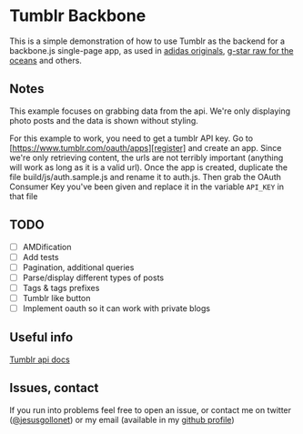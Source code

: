 # Tumblr Backbone
This is a simple demonstration of how to use Tumblr as the backend for a backbone.js single-page app, as used in [adidas originals][ao], [g-star raw for the oceans][gs] and others.

## Notes
This example focuses on grabbing data from the api. We're only displaying photo posts and the data is shown without styling. 

For this example to work, you need to get a tumblr API key. Go to [https://www.tumblr.com/oauth/apps][register] and create an app. Since we're only retrieving content, the urls are not terribly important (anything will work as long as it is a valid url). Once the app is created, duplicate the file build/js/auth.sample.js and rename it to auth.js. Then grab the OAuth Consumer Key you've been given and replace it in the variable `API_KEY` in that file 

## TODO

- [ ] AMDification
- [ ] Add tests
- [ ] Pagination, additional queries
- [ ] Parse/display different types of posts
- [ ] Tags & tags prefixes
- [ ] Tumblr like button
- [ ] Implement oauth so it can work with private blogs

## Useful info
[Tumblr api docs][docs]

## Issues, contact
If you run into problems feel free to open an issue, or contact me on twitter ([@jesusgollonet][tw]) or my email (available in my [github profile][gh])

[ao]: http://adidasoriginals.tumblr.com/
[gs]: http://rawfortheoceans.g-star.com/
[register]: https://www.tumblr.com/oauth/apps
[docs]: https://www.tumblr.com/docs/en/api/v2
[tw]: https://twitter.com/jesusgollonet 
[gh]: https://github.com/jesusgollonet
